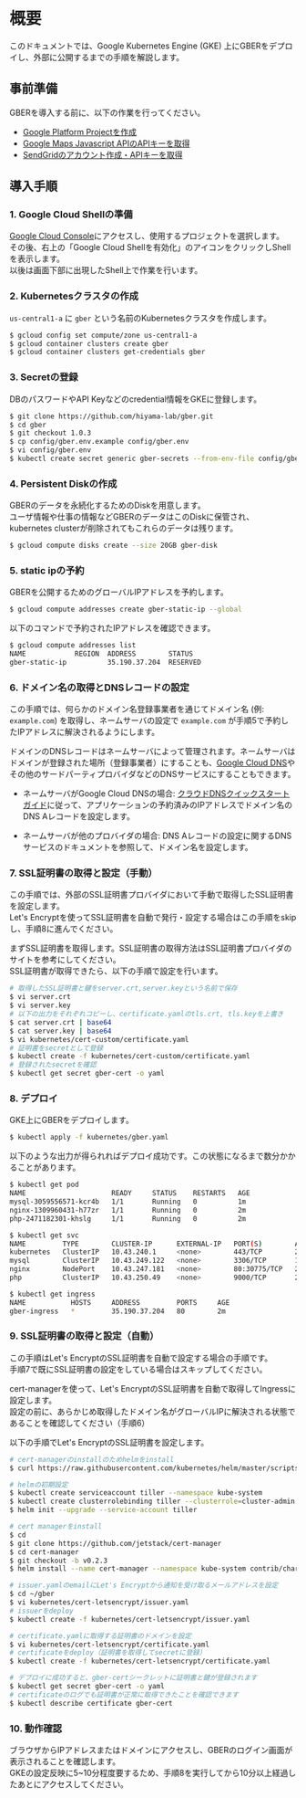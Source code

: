 # 概要

このドキュメントでは、Google Kubernetes Engine (GKE) 上にGBERをデプロイし、外部に公開するまでの手順を解説します。

## 事前準備

GBERを導入する前に、以下の作業を行ってください。

* [Google Platform Projectを作成](https://cloud.google.com/resource-manager/docs/creating-managing-projects)
* [Google Maps Javascript APIのAPIキーを取得](https://developers.google.com/maps/documentation/javascript/get-api-key#key)
* [SendGridのアカウント作成・APIキーを取得](https://sendgrid.kke.co.jp/plan/)

## 導入手順

### 1. Google Cloud Shellの準備

[Google Cloud Console](https://console.cloud.google.com)にアクセスし、使用するプロジェクトを選択します。  
その後、右上の「Google Cloud Shellを有効化」のアイコンをクリックしShellを表示します。  
以後は画面下部に出現したShell上で作業を行います。

### 2. Kubernetesクラスタの作成

`us-central1-a` に `gber` という名前のKubernetesクラスタを作成します。

```bash
$ gcloud config set compute/zone us-central1-a
$ gcloud container clusters create gber
$ gcloud container clusters get-credentials gber
```

### 3. Secretの登録

DBのパスワードやAPI Keyなどのcredential情報をGKEに登録します。

```bash
$ git clone https://github.com/hiyama-lab/gber.git
$ cd gber
$ git checkout 1.0.3
$ cp config/gber.env.example config/gber.env
$ vi config/gber.env
$ kubectl create secret generic gber-secrets --from-env-file config/gber.env
```

### 4. Persistent Diskの作成

GBERのデータを永続化するためのDiskを用意します。  
ユーザ情報や仕事の情報などGBERのデータはこのDiskに保管され、kubernetes clusterが削除されてもこれらのデータは残ります。

```bash
$ gcloud compute disks create --size 20GB gber-disk
```

### 5. static ipの予約

GBERを公開するためのグローバルIPアドレスを予約します。

```bash
$ gcloud compute addresses create gber-static-ip --global
```

以下のコマンドで予約されたIPアドレスを確認できます。

```bash
$ gcloud compute addresses list
NAME            REGION  ADDRESS        STATUS
gber-static-ip          35.190.37.204  RESERVED
```

### 6. ドメイン名の取得とDNSレコードの設定

この手順では、何らかのドメイン名登録事業者を通じてドメイン名 (例: `example.com`) を取得し、ネームサーバの設定で `example.com` が手順5で予約したIPアドレスに解決されるようにします。

ドメインのDNSレコードはネームサーバによって管理されます。ネームサーバはドメインが登録された場所（登録事業者）にすることも、[Google Cloud DNS](https://cloud.google.com/dns/)やその他のサードパーティプロバイダなどのDNSサービスにすることもできます。

* ネームサーバがGoogle Cloud DNSの場合: [クラウドDNSクイックスタートガイド](https://cloud.google.com/dns/quickstart#create_a_new_record)に従って、アプリケーションの予約済みのIPアドレスでドメイン名のDNS Aレコードを設定します。

* ネームサーバが他のプロバイダの場合: DNS Aレコードの設定に関するDNSサービスのドキュメントを参照して、ドメイン名を設定します。

### 7. SSL証明書の取得と設定（手動）

この手順では、外部のSSL証明書プロバイダにおいて手動で取得したSSL証明書を設定します。  
Let's Encryptを使ってSSL証明書を自動で発行・設定する場合はこの手順をskipし、手順8に進んでください。

まずSSL証明書を取得します。SSL証明書の取得方法はSSL証明書プロバイダのサイトを参考にしてください。  
SSL証明書が取得できたら、以下の手順で設定を行います。

```bash
# 取得したSSL証明書と鍵をserver.crt,server.keyという名前で保存
$ vi server.crt
$ vi server.key
# 以下の出力をそれぞれコピーし、certificate.yamlのtls.crt, tls.keyを上書き
$ cat server.crt | base64
$ cat server.key | base64
$ vi kubernetes/cert-custom/certificate.yaml
# 証明書をsecretとして登録
$ kubectl create -f kubernetes/cert-custom/certificate.yaml
# 登録されたsecretを確認
$ kubectl get secret gber-cert -o yaml
```
 
### 8. デプロイ

GKE上にGBERをデプロイします。

```bash
$ kubectl apply -f kubernetes/gber.yaml
```

以下のような出力が得られればデプロイ成功です。この状態になるまで数分かかることがあります。

```bash
$ kubectl get pod
NAME                     READY     STATUS    RESTARTS   AGE
mysql-3059556571-kcr4b   1/1       Running   0          1m
nginx-1309960431-h77zr   1/1       Running   0          2m
php-2471182301-khslg     1/1       Running   0          2m

$ kubectl get svc
NAME         TYPE        CLUSTER-IP      EXTERNAL-IP   PORT(S)        AGE
kubernetes   ClusterIP   10.43.240.1     <none>        443/TCP        24m
mysql        ClusterIP   10.43.249.122   <none>        3306/TCP       1m
nginx        NodePort    10.43.247.181   <none>        80:30775/TCP   2m
php          ClusterIP   10.43.250.49    <none>        9000/TCP       2m

$ kubectl get ingress
NAME           HOSTS     ADDRESS         PORTS     AGE
gber-ingress   *         35.190.37.204   80        2m
```

### 9. SSL証明書の取得と設定（自動）

この手順はLet's EncryptのSSL証明書を自動で設定する場合の手順です。  
手順7で既にSSL証明書の設定をしている場合はスキップしてください。

cert-managerを使って、Let's EncryptのSSL証明書を自動で取得してIngressに設定します。    
設定の前に、あらかじめ取得したドメイン名がグローバルIPに解決される状態であることを確認してください（手順6）

以下の手順でLet's EncryptのSSL証明書を設定します。

```bash
# cert-managerのinstallのためhelmをinstall
$ curl https://raw.githubusercontent.com/kubernetes/helm/master/scripts/get | bash

# helmの初期設定
$ kubectl create serviceaccount tiller --namespace kube-system
$ kubectl create clusterrolebinding tiller --clusterrole=cluster-admin --serviceaccount=kube-system:tiller
$ helm init --upgrade --service-account tiller

# cert managerをinstall
$ cd
$ git clone https://github.com/jetstack/cert-manager
$ cd cert-manager
$ git checkout -b v0.2.3
$ helm install --name cert-manager --namespace kube-system contrib/charts/cert-manager

# issuer.yamlのemailにLet's Encryptから通知を受け取るメールアドレスを設定
$ cd ~/gber
$ vi kubernetes/cert-letsencrypt/issuer.yaml
# issuerをdeploy
$ kubectl create -f kubernetes/cert-letsencrypt/issuer.yaml

# certificate.yamlに取得する証明書のドメインを設定
$ vi kubernetes/cert-letsencrypt/certificate.yaml
# certificateをdeploy（証明書を取得してsecretに登録）
$ kubectl create -f kubernetes/cert-letsencrypt/certificate.yaml

# デプロイに成功すると、gber-certシークレットに証明書と鍵が登録されます
$ kubectl get secret gber-cert -o yaml 
# certificateのログでも証明書が正常に取得できたことを確認できます
$ kubectl describe certificate gber-cert
```

### 10. 動作確認

ブラウザからIPアドレスまたはドメインにアクセスし、GBERのログイン画面が表示されることを確認します。  
GKEの設定反映に5~10分程度要するため、手順8を実行してから10分以上経過したあとにアクセスしてください。
